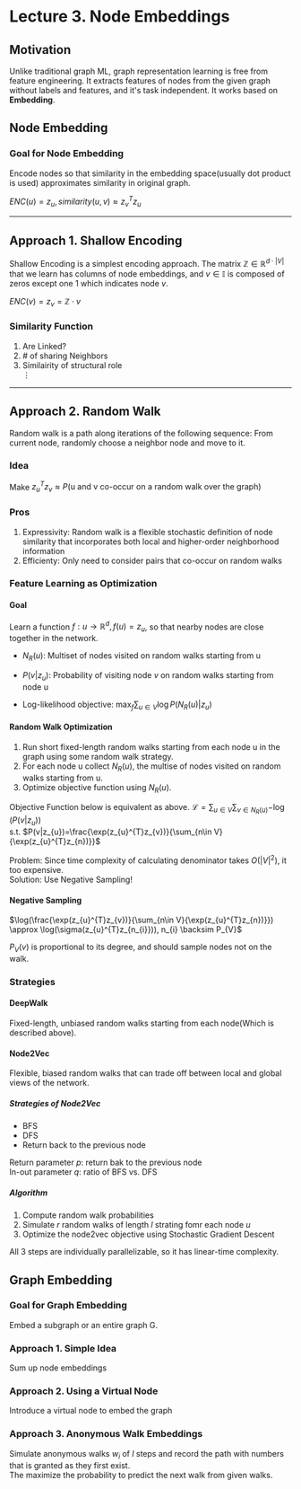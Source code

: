 # Lecture 3. Node Embeddings

## Motivation

Unlike traditional graph ML, graph representation learning is free from feature engineering.
It extracts features of nodes from the given graph without labels and features,
and it's task independent. It works based on **Embedding**.

## Node Embedding

### Goal for Node Embedding

Encode nodes so that similarity in the embedding space(usually dot product is used)
approximates similarity in original graph.  

$ENC(u)=z_{u}, similarity(u, v) \approx z_{v}^{T}z_{u}$

---

## Approach 1. Shallow Encoding

Shallow Encoding is a simplest encoding approach. The matrix
$\mathbb{Z} \in \mathbb{R}^{d\cdot |V|}$ that
we learn has columns of node embeddings,
and $v\in \mathbb{I}$
is composed of zeros except one 1 which indicates node $v$.  

$ENC(v)=z_{v}=\mathbb{Z} \cdot v$

### Similarity Function

1. Are Linked?
2. $\#$ of sharing Neighbors
3. Similairity of structural role  
$\vdots$

---

## Approach 2. Random Walk

Random walk is a path along iterations of the following sequence:
From current node, randomly choose a neighbor node and move to it.

### Idea

Make $z_{u}^{T}z_{v} \approx P(\textrm{u and v
co-occur on a random walk over the graph})$

### Pros

1. Expressivity: Random walk is a flexible stochastic definition of node similarity
that incorporates both local and higher-order neighborhood information
2. Efficienty: Only need to consider pairs that co-occur on random walks

### Feature Learning as Optimization

#### Goal

Learn a function $f: u\rightarrow \mathbb{R}^{d}, f(u)=z_{u}$,
so that nearby nodes are close together in the network.

+ $N_{R}(u)$: Multiset of nodes visited on random walks starting from u
+ $P(v|z_{u})$:
Probability of visiting node $v$ on random walks starting from node u

+ Log-likelihood objective: $\max_{f}\sum_{u\in V}{\log P(N_{R}(u)|z_{u})}$

#### Random Walk Optimization

1. Run short fixed-length random walks starting from each node u in the graph
using some random walk strategy.
2. For each node u collect $N_{R}(u)$, the multise of nodes
visited on random walks starting from u.
3. Optimize objective function using $N_{R}(u)$.

Objective Function below is equivalent as above.
$\mathcal{L}=\sum_{u\in{V}}{\sum_{v\in{N_{R}(u)}}{-\log(P(v|z_{u}))}}$  
s.t. $P(v|z_{u})=\frac{\exp(z_{u}^{T}z_{v})}{\sum_{n\in V}{\exp(z_{u}^{T}z_{n})}}$

Problem: Since time complexity of calculating denominator takes $O(|V|^2)$,
it too expensive.  
Solution: Use Negative Sampling!

#### Negative Sampling

$\log(\frac{\exp(z_{u}^{T}z_{v})}{\sum_{n\in V}{\exp(z_{u}^{T}z_{n})}}) \approx
\log(\sigma(z_{u}^{T}z_{n_{i}})), n_{i} \backsim P_{V}$

$P_{V}(v)$ is proportional to its degree, and should sample nodes not on the walk.

### Strategies

#### DeepWalk

Fixed-length, unbiased random walks starting from each node(Which is described above).

#### Node2Vec

Flexible, biased random walks that can trade off between
local and global views of the network.

##### Strategies of Node2Vec

+ BFS
+ DFS
+ Return back to the previous node

Return parameter $p$: return bak to the previous node  
In-out parameter $q$: ratio of BFS vs. DFS

##### Algorithm

1) Compute random walk probabilities
2) Simulate $r$ random walks of length $l$ strating fomr each node $u$
3) Optimize the node2vec objective using Stochastic Gradient Descent

All 3 steps are individually parallelizable, so it has linear-time complexity.

## Graph Embedding

### Goal for Graph Embedding

Embed a subgraph or an entire graph G.

### Approach 1. Simple Idea

Sum up node embeddings

### Approach 2. Using a Virtual Node

Introduce a virtual node to embed the graph

### Approach 3. Anonymous Walk Embeddings

Simulate anonymous walks $w_{i}$ of $l$ steps and record the path with numbers
that is granted as they first exist.  
The maximize the probability to predict the next walk from given walks.
